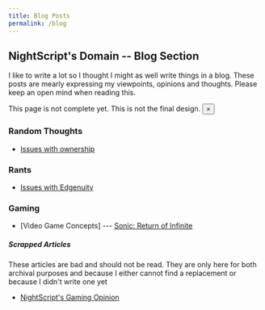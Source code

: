 ```yaml
---
title: Blog Posts
permalink: /blog
---
```


## NightScript's Domain -- Blog Section
I like to write a lot so I thought I might as well write things in a blog. These posts are mearly expressing my viewpoints, opinions and thoughts. Please keep an open mind when reading this.

<div class="alert alert-warning alert-dismissible fade show" role="alert">
	This page is not complete yet. This is not the final design.
	<button type="button" class="close" data-dismiss="alert" aria-label="Close">
		<span aria-hidden="true">&times;</span>
	</button>
</div>

### Random Thoughts

- [Issues with ownership](https://nightyoshi370.github.io/blog/ownership-issues)

### Rants

- [Issues with Edgenuity](https://nightyoshi370.github.io/blog/edgenuity-issues)

### Gaming

- [Video Game Concepts] --- [Sonic: Return of Infinite](https://nightyoshi370.github.io/blog/sonic-return-of-infinite)

##### Scrapped Articles

These articles are bad and should not be read. They are only here for both archival purposes and because I either cannot find a replacement or because I didn't write one yet

- [NightScript's Gaming Opinion](https://nightyoshi370.github.io/blog/gaming)